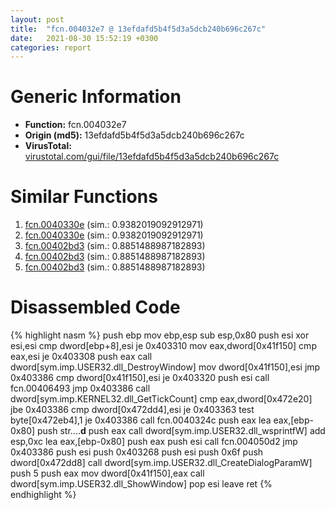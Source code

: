 ```yaml
---
layout: post
title:  "fcn.004032e7 @ 13efdafd5b4f5d3a5dcb240b696c267c"
date:   2021-08-30 15:52:19 +0300
categories: report
---
```


# Generic Information
- **Function:** fcn.004032e7
- **Origin (md5):** 13efdafd5b4f5d3a5dcb240b696c267c
- **VirusTotal:** [virustotal.com/gui/file/13efdafd5b4f5d3a5dcb240b696c267c][virustotal_ref]



# Similar Functions

1. [fcn.0040330e][similar_1_ref] (sim.: 0.9382019092912971)
2. [fcn.0040330e][similar_2_ref] (sim.: 0.9382019092912971)
3. [fcn.00402bd3][similar_3_ref] (sim.: 0.8851488987182893)
4. [fcn.00402bd3][similar_4_ref] (sim.: 0.8851488987182893)
5. [fcn.00402bd3][similar_5_ref] (sim.: 0.8851488987182893)


# Disassembled Code

{% highlight nasm %}
push ebp
mov ebp,esp
sub esp,0x80
push esi
xor esi,esi
cmp dword[ebp+8],esi
je 0x403310
mov eax,dword[0x41f150]
cmp eax,esi
je 0x403308
push eax
call dword[sym.imp.USER32.dll_DestroyWindow]
mov dword[0x41f150],esi
jmp 0x403386
cmp dword[0x41f150],esi
je 0x403320
push esi
call fcn.00406493
jmp 0x403386
call dword[sym.imp.KERNEL32.dll_GetTickCount]
cmp eax,dword[0x472e20]
jbe 0x403386
cmp dword[0x472dd4],esi
je 0x403363
test byte[0x472eb4],1
je 0x403386
call fcn.0040324c
push eax
lea eax,[ebp-0x80]
push str....__d__
push eax
call dword[sym.imp.USER32.dll_wsprintfW]
add esp,0xc
lea eax,[ebp-0x80]
push eax
push esi
call fcn.004050d2
jmp 0x403386
push esi
push 0x403268
push esi
push 0x6f
push dword[0x472dd8]
call dword[sym.imp.USER32.dll_CreateDialogParamW]
push 5
push eax
mov dword[0x41f150],eax
call dword[sym.imp.USER32.dll_ShowWindow]
pop esi
leave 
ret 
{% endhighlight %}


[similar_1_ref]: /report/fcn.0040330e@6c8b5339bada4cbd03f0f446da640707
[similar_2_ref]: /report/fcn.0040330e@e7582fc3dadb394a1457ab7e7fbbe9a7
[similar_3_ref]: /report/fcn.00402bd3@983fe9598b69120a048e4bbfe8d8764c
[similar_4_ref]: /report/fcn.00402bd3@024d69b3dfb503973cce5c1700f282aa
[similar_5_ref]: /report/fcn.00402bd3@3a780067b4fcdbc523bd6f0e3b89f181
[virustotal_ref]: https://www.virustotal.com/gui/file/13efdafd5b4f5d3a5dcb240b696c267c